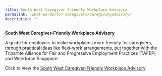 ```yaml
---
title: South West Caregiver Friendly Workplace Advisory
permalink: /what-we-do/for-caregivers/caregivingadvisory/
description: ""
---
```

**South West Caregiver-Friendly Workplace Advisory**

A guide for employers to make workplaces more friendly for caregivers, through practical ideas like flexi-work arrangements, put together with the Tripartite Alliance for Fair and Progressive Employment Practices (TAFEP) and Workforce Singapore.

Click to view the [South West Caregiver-Friendly Workplace Advisory](/files/south-west-caregiver-friendly-workplace-advisory.pdf)